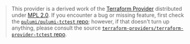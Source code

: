 > This provider is a derived work of the [Terraform Provider](https://github.com/terraform-providers/terraform-provider-tctest)
> distributed under [MPL 2.0](https://www.mozilla.org/en-US/MPL/2.0/). If you encounter a bug or missing feature,
> first check the [`pulumi/pulumi-tctest` repo](https://github.com/pulumi/pulumi-tctest/issues); however, if that doesn't turn up anything,
> please consult the source [`terraform-providers/terraform-provider-tctest` repo](https://github.com/terraform-providers/terraform-provider-tctest/issues).
